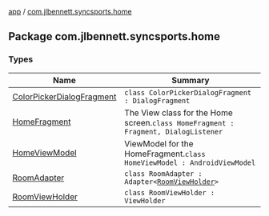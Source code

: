 [app](../index.md) / [com.jlbennett.syncsports.home](./index.md)

## Package com.jlbennett.syncsports.home

### Types

| Name | Summary |
|---|---|
| [ColorPickerDialogFragment](-color-picker-dialog-fragment/index.md) | `class ColorPickerDialogFragment : DialogFragment` |
| [HomeFragment](-home-fragment/index.md) | The View class for the Home screen.`class HomeFragment : Fragment, DialogListener` |
| [HomeViewModel](-home-view-model/index.md) | ViewModel for the HomeFragment.`class HomeViewModel : AndroidViewModel` |
| [RoomAdapter](-room-adapter/index.md) | `class RoomAdapter : Adapter<`[`RoomViewHolder`](-room-view-holder/index.md)`>` |
| [RoomViewHolder](-room-view-holder/index.md) | `class RoomViewHolder : ViewHolder` |
